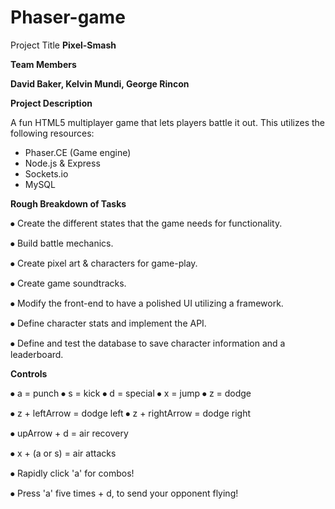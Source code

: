 # Phaser-game
Project Title
**Pixel-Smash**

**Team Members**

**David Baker, Kelvin Mundi, George Rincon**

**Project Description**


A fun HTML5 multiplayer game that lets players battle it out. This utilizes the following resources:
* Phaser.CE (Game engine)
* Node.js & Express
* Sockets.io
* MySQL

**Rough Breakdown of Tasks**

⦁   Create the  different states that the game needs for functionality.

⦁   Build battle mechanics.

⦁   Create pixel art & characters for game-play.

⦁   Create game soundtracks.

⦁   Modify the front-end to have a polished UI utilizing a framework.

⦁   Define character stats and implement the API. 

⦁   Define and test the database to save character information and a leaderboard.


**Controls**

⦁   a = punch
⦁   s = kick
⦁   d = special
⦁   x = jump
⦁   z = dodge

⦁  z + leftArrow = dodge left
⦁  z + rightArrow = dodge right

⦁  upArrow + d = air recovery

⦁  x + (a or s) = air attacks

⦁ Rapidly click 'a' for combos!

⦁ Press 'a' five times + d, to send your opponent flying!














